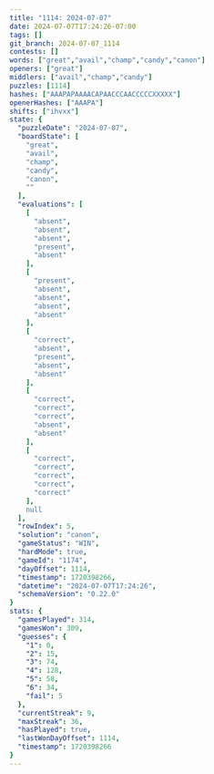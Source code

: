 ```yaml
---
title: "1114: 2024-07-07"
date: 2024-07-07T17:24:26-07:00
tags: []
git_branch: 2024-07-07_1114
contests: []
words: ["great","avail","champ","candy","canon"]
openers: ["great"]
middlers: ["avail","champ","candy"]
puzzles: [1114]
hashes: ["AAAPAPAAAACAPAACCCAACCCCCXXXXX"]
openerHashes: ["AAAPA"]
shifts: ["ihvxx"]
state: {
  "puzzleDate": "2024-07-07",
  "boardState": [
    "great",
    "avail",
    "champ",
    "candy",
    "canon",
    ""
  ],
  "evaluations": [
    [
      "absent",
      "absent",
      "absent",
      "present",
      "absent"
    ],
    [
      "present",
      "absent",
      "absent",
      "absent",
      "absent"
    ],
    [
      "correct",
      "absent",
      "present",
      "absent",
      "absent"
    ],
    [
      "correct",
      "correct",
      "correct",
      "absent",
      "absent"
    ],
    [
      "correct",
      "correct",
      "correct",
      "correct",
      "correct"
    ],
    null
  ],
  "rowIndex": 5,
  "solution": "canon",
  "gameStatus": "WIN",
  "hardMode": true,
  "gameId": "1174",
  "dayOffset": 1114,
  "timestamp": 1720398266,
  "datetime": "2024-07-07T17:24:26",
  "schemaVersion": "0.22.0"
}
stats: {
  "gamesPlayed": 314,
  "gamesWon": 309,
  "guesses": {
    "1": 0,
    "2": 15,
    "3": 74,
    "4": 128,
    "5": 58,
    "6": 34,
    "fail": 5
  },
  "currentStreak": 9,
  "maxStreak": 36,
  "hasPlayed": true,
  "lastWonDayOffset": 1114,
  "timestamp": 1720398266
}
---
```

<!-- more -->
